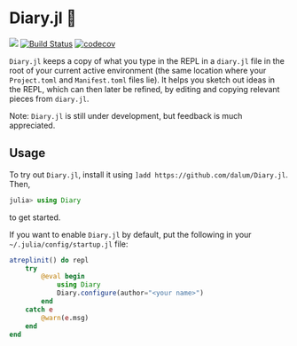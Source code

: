 # Diary.jl 📔

[![](https://img.shields.io/badge/docs-dev-blue.svg)](https://dalum.github.io/Diary.jl/dev)
[![Build Status](https://travis-ci.org/dalum/Diary.jl.svg?branch=master)](https://travis-ci.org/dalum/Diary.jl)
[![codecov](https://codecov.io/gh/dalum/Diary.jl/branch/master/graph/badge.svg)](https://codecov.io/gh/dalum/Diary.jl)

`Diary.jl` keeps a copy of what you type in the REPL in a `diary.jl` file in the root of your current active environment (the same location where your `Project.toml` and `Manifest.toml` files lie).  It helps you sketch out ideas in the REPL, which can then later be refined, by editing and copying relevant pieces from `diary.jl`.

Note: `Diary.jl` is still under development, but feedback is much appreciated.

## Usage

To try out `Diary.jl`, install it using `]add https://github.com/dalum/Diary.jl`. Then,
```julia
julia> using Diary
```
to get started.

If you want to enable `Diary.jl` by default, put the following in your `~/.julia/config/startup.jl` file:
```julia
atreplinit() do repl
    try
        @eval begin
            using Diary
            Diary.configure(author="<your name>")
        end
    catch e
        @warn(e.msg)
    end
end
```
